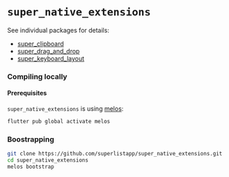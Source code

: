 # `super_native_extensions`

See individual packages for details:

- [super_clipboard](super_clipboard)
- [super_drag_and_drop](super_drag_and_drop)
- [super_keyboard_layout](super_keyboard_layout)

### Compiling locally

#### Prerequisites

`super_native_extensions` is using [melos](http://melos.invertase.dev):
```bash
flutter pub global activate melos
```

### Boostrapping

```bash
git clone https://github.com/superlistapp/super_native_extensions.git
cd super_native_extensions
melos bootstrap
```